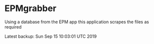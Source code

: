 # EPMgrabber
Using a database from the EPM app this application scrapes the files as required


Latest backup: Sun Sep 15 10:03:01 UTC 2019
